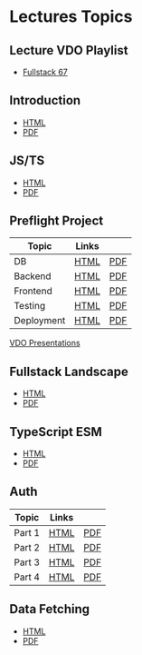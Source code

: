 # Lectures Topics

## Lecture VDO Playlist

- [Fullstack 67](https://www.youtube.com/playlist?list=PLNGLpHQhvGrvzLjbYcFZQ9ljsHMpq9pTg)

## Introduction

- [HTML](/src/T01_intro/T01.html)
- [PDF](/src/T01_intro/T01.pdf)

## JS/TS

- [HTML](/src/T02_js_ts/T02.html)
- [PDF](/src/T02_js_ts/T02.pdf)

## Preflight Project

| Topic      | Links                                 |                                     |
| ---------- | ------------------------------------- | ----------------------------------- |
| DB         | [HTML](/src/T03_pf_db/T03.html)       | [PDF](/src/T03_pf_db/T03.pdf)       |
| Backend    | [HTML](/src/T04_pf_backend/T04.html)  | [PDF](/src/T04_pf_backend/T04.pdf)  |
| Frontend   | [HTML](/src/T05_pf_frontend/T05.html) | [PDF](/src/T05_pf_frontend/T05.pdf) |
| Testing    | [HTML](/src/T06_pf_testing/T06.html)  | [PDF](/src/T06_pf_testing/T06.pdf)  |
| Deployment | [HTML](/src/T07_pf_deploy/T07.html)   | [PDF](/src/T07_pf_deploy/T07.pdf)   |

[VDO Presentations](https://youtube.com/playlist?list=PLNGLpHQhvGrsBYoetbinh5A02H59bneg6&si=iem2GAucPrCtWg4y)

## Fullstack Landscape

- [HTML](/src/T08_landscape/T08.html)
- [PDF](/src/T08_landscape/T08.pdf)

## TypeScript ESM

- [HTML](/src/T09_ts_esm/T09.html)
- [PDF](/src/T09_ts_esm/T09.pdf)

## Auth

| Topic  | Links                               |                                   |
| ------ | ----------------------------------- | --------------------------------- |
| Part 1 | [HTML](/src/T10_auth_p1/T10p1.html) | [PDF](/src/T10_auth_p1/T10p1.pdf) |
| Part 2 | [HTML](/src/T10_auth_p2/T10p2.html) | [PDF](/src/T10_auth_p2/T10p2.pdf) |
| Part 3 | [HTML](/src/T10_auth_p3/T10p3.html) | [PDF](/src/T10_auth_p3/T10p3.pdf) |
| Part 4 | [HTML](/src/T10_auth_p4/T10p4.html) | [PDF](/src/T10_auth_p4/T10p4.pdf) |

## Data Fetching

- [HTML](/src/T11_data_fetching/T11.html)
- [PDF](/src/T11_data_fetching/T11.pdf)
